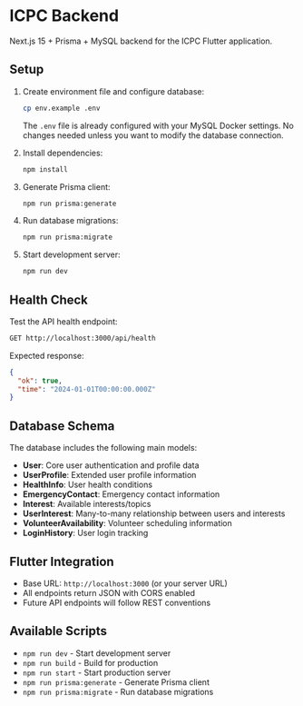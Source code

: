 # ICPC Backend

Next.js 15 + Prisma + MySQL backend for the ICPC Flutter application.

## Setup

1. Create environment file and configure database:
   ```bash
   cp env.example .env
   ```
   The `.env` file is already configured with your MySQL Docker settings. No changes needed unless you want to modify the database connection.

2. Install dependencies:
   ```bash
   npm install
   ```

3. Generate Prisma client:
   ```bash
   npm run prisma:generate
   ```

4. Run database migrations:
   ```bash
   npm run prisma:migrate
   ```

5. Start development server:
   ```bash
   npm run dev
   ```

## Health Check

Test the API health endpoint:
```bash
GET http://localhost:3000/api/health
```

Expected response:
```json
{
  "ok": true,
  "time": "2024-01-01T00:00:00.000Z"
}
```

## Database Schema

The database includes the following main models:
- **User**: Core user authentication and profile data
- **UserProfile**: Extended user profile information
- **HealthInfo**: User health conditions
- **EmergencyContact**: Emergency contact information
- **Interest**: Available interests/topics
- **UserInterest**: Many-to-many relationship between users and interests
- **VolunteerAvailability**: Volunteer scheduling information
- **LoginHistory**: User login tracking

## Flutter Integration

- Base URL: `http://localhost:3000` (or your server URL)
- All endpoints return JSON with CORS enabled
- Future API endpoints will follow REST conventions

## Available Scripts

- `npm run dev` - Start development server
- `npm run build` - Build for production
- `npm run start` - Start production server
- `npm run prisma:generate` - Generate Prisma client
- `npm run prisma:migrate` - Run database migrations